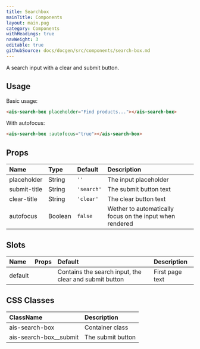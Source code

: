 ```yaml
---
title: Searchbox
mainTitle: Components
layout: main.pug
category: Components
withHeadings: true
navWeight: 3
editable: true
githubSource: docs/docgen/src/components/search-box.md
---
```


A search input with a clear and submit button.

## Usage

Basic usage:

```html
<ais-search-box placeholder="Find products..."></ais-search-box>
```

With autofocus:

```html
<ais-search-box :autofocus="true"></ais-search-box>
```

## Props

| Name         | Type    | Default    | Description                                              |
|:-------------|:--------|:-----------|:---------------------------------------------------------|
| placeholder  | String  | `''`       | The input placeholder                                    |
| submit-title | String  | `'search'` | The submit button text                                   |
| clear-title  | String  | `'clear'`  | The clear button text                                    |
| autofocus    | Boolean | `false`    | Wether to automatically focus on the input when rendered |

## Slots

| Name    | Props | Default                                                | Description     |
|:--------|:------|:-------------------------------------------------------|:----------------|
| default |       | Contains the search input, the clear and submit button | First page text |

## CSS Classes

| ClassName              | Description       |
|:-----------------------|:------------------|
| ais-search-box         | Container class   |
| ais-search-box__submit | The submit button |
